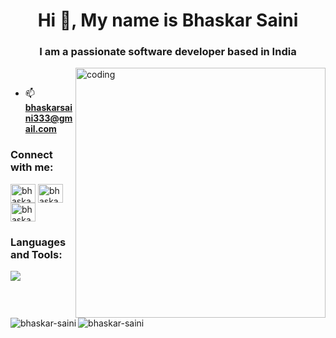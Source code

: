 <h1 align="center">Hi 👋, My name is Bhaskar Saini</h1>
<h3 align="center">I am a passionate software developer based in India</h3>

<p><img align = "right" alt = "coding" width = "400" src = "https://camo.githubusercontent.com/4d9f5ecceb711eec6e2018f38a5677dc657c9738d4a65ba3b928c41c0a45b439/68747470733a2f2f6d69726f2e6d656469756d2e636f6d2f6d61782f313336302f302a37513379765349765f7430696f4a2d5a2e676966"></p>
<br>
<!-- <p align="left"> <img src="https://komarev.com/ghpvc/?username=bhaskar-saini&label=Profile%20views&color=0e75b6&style=flat" alt="bhaskar-saini" /> </p> -->

- 📫 **bhaskarsaini333@gmail.com**

<h3 align="left">Connect with me:</h3>

<p align="left">
<a href="https://linkedin.com/in/bhaskar-saini" target="blank"><img align="center" src="https://raw.githubusercontent.com/rahuldkjain/github-profile-readme-generator/master/src/images/icons/Social/linked-in-alt.svg" alt="bhaskar-saini" height="30" width="40" /></a>
<a href="https://www.leetcode.com/bhaskarsaini" target="blank"><img align="center" src="https://raw.githubusercontent.com/rahuldkjain/github-profile-readme-generator/master/src/images/icons/Social/leet-code.svg" alt="bhaskarsaini" height="30" width="40" /></a>
<a href="https://auth.geeksforgeeks.org/user/bhaskarsaini333" target="blank"><img align="center" src="https://raw.githubusercontent.com/rahuldkjain/github-profile-readme-generator/master/src/images/icons/Social/geeks-for-geeks.svg" alt="bhaskarsaini333" height="30" width="40" /></a>
</p>

<h3 align="left">Languages and Tools:</h3>
<a href="https://skillicons.dev"><img src="https://skillicons.dev/icons?i=cpp,html,css,js,tailwind,git,mongodb,nodejs,react,express"/></a>
<br>
<br>
<p><img align="left" src="https://github-readme-stats.vercel.app/api/top-langs?username=bhaskar-saini&show_icons=true&locale=en&layout=compact" alt="bhaskar-saini" /></p>
<!--<p>&nbsp;<img align="center" src="https://github-readme-stats.vercel.app/api?username=bhaskar-saini&show_icons=true&locale=en" alt="bhaskar-saini" /></p>-->
<p><img align="center" src="https://github-readme-streak-stats.herokuapp.com/?user=bhaskar-saini&" alt="bhaskar-saini" /></p>

